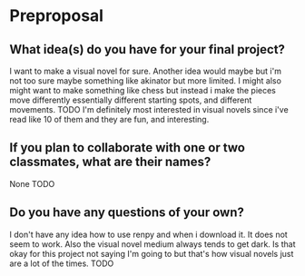 # Preproposal

## What idea(s) do you have for your final project?
I want to make a visual novel for sure. 
Another idea would maybe but i'm not too sure maybe something like akinator but more limited. 
I might also might want to make something like chess but instead i make the pieces move differently essentially different starting spots, and different movements.
TODO
I'm definitely most interested in visual novels since i've read like 10 of them and they are fun, and interesting.
## If you plan to collaborate with one or two classmates, what are their names?
None
TODO

## Do you have any questions of your own?
I don't have any idea how to use renpy and when i download it. It does not seem to work.
Also the visual novel medium always tends to get dark. Is that okay for this project not saying I'm going to but that's how visual novels just are a lot of the times.
TODO
